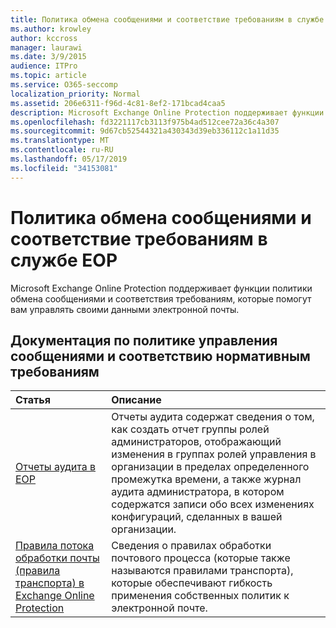 ```yaml
---
title: Политика обмена сообщениями и соответствие требованиям в службе EOP
ms.author: krowley
author: kccross
manager: laurawi
ms.date: 3/9/2015
audience: ITPro
ms.topic: article
ms.service: O365-seccomp
localization_priority: Normal
ms.assetid: 206e6311-f96d-4c81-8ef2-171bcad4caa5
description: Microsoft Exchange Online Protection поддерживает функции политики обмена сообщениями и соответствия требованиям, которые помогут вам управлять своими данными электронной почты.
ms.openlocfilehash: fd3221117cb3113f975b4ad512cee72a36c4a307
ms.sourcegitcommit: 9d67cb52544321a430343d39eb336112c1a11d35
ms.translationtype: MT
ms.contentlocale: ru-RU
ms.lasthandoff: 05/17/2019
ms.locfileid: "34153081"
---
```

# <a name="messaging-policy-and-compliance-in-eop"></a>Политика обмена сообщениями и соответствие требованиям в службе EOP

Microsoft Exchange Online Protection поддерживает функции политики обмена сообщениями и соответствия требованиям, которые помогут вам управлять своими данными электронной почты.
  
## <a name="messaging-policy-and-compliance-documentation"></a>Документация по политике управления сообщениями и соответствию нормативным требованиям

|**Статья**|**Описание**|
|:-----|:-----|
|[Отчеты аудита в EOP](auditing-reports-in-eop.md)|Отчеты аудита содержат сведения о том, как создать отчет группы ролей администраторов, отображающий изменения в группах ролей управления в организации в пределах определенного промежутка времени, а также журнал аудита администратора, в котором содержатся записи обо всех изменениях конфигураций, сделанных в вашей организации.|
|[Правила потока обработки почты (правила транспорта) в Exchange Online Protection](mail-flow-rules-transport-rules-0.md)|Сведения о правилах обработки почтового процесса (которые также называются правилами транспорта), которые обеспечивают гибкость применения собственных политик к электронной почте.|
